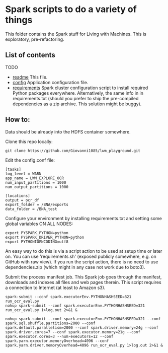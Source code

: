 # Spark scripts to do a variety of things

This folder contains the Spark stuff for Living with Machines. This is exploratory, pre-refactoring.

## List of contents

TODO

* [readme](README.md) This file.
* [config](config.conf) Application configuration file.
* [requirements](requirements.sh) Spark cluster configuration script to install required Python packages everywhere. Alternatively, the same info in in requirements.txt (should you prefer to ship the pre-compiled dependencies as a zip archive. This solution might be buggy).

## How to:

Data should be already into the HDFS container somewhere.

Clone this repo locally:

    git clone https://github.com/Giovanni1085/lwm_playground.git

Edit the config.conf file:

    [tasks]
    log_level = WARN
    app_name = LWM_EXPLORE_OCR
    num_input_partitions = 1000
    num_output_partitions = 1000
    
    [locations]
    output = ocr_df
    export_folder = /BNA/exports
    data_folder = /BNA_test

Configure your environment by installing requirements.txt and setting some global variables ON ALL NODES:

    export PYSPARK_PYTHON=python
    export PYSPARK_DRIVER_PYTHON=python
    export PYTHONIOENCODING=utf8
        
An easy way to do this is via a script action to be used at setup time or later on. You can use 'requirements.sh' (exposed publicly somewhere, e.g. on GitHub with raw view). If you run the script action, there is no need to use dependencies.zip (which might in any case not work due to boto3).

Submit the process manifest job. This Spark job goes through the manifest, downloads and indexes all files and web pages therein. This script requires a connection to Internet (at least to Amazon s3).

    spark-submit --conf spark.executorEnv.PYTHONHASHSEED=321 run_ocr_eval.py
    nohup spark-submit --conf spark.executorEnv.PYTHONHASHSEED=321 run_ocr_eval.py 1>log.out 2>&1 &
    
    nohup spark-submit --conf spark.executorEnv.PYTHONHASHSEED=321 --conf spark.sql.shuffle.partitions=2000 --conf spark.default.parallelism=2000 --conf spark.driver.memory=24g --conf spark.driver.cores=7 --conf spark.executor.memory=21g --conf spark.executor.cores=3 --num-executors=12 --conf spark.yarn.executor.memoryOverhead=4096 --conf spark.yarn.driver.memoryOverhead=4096 run_ocr_eval.py 1>log.out 2>&1 &
        